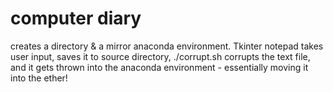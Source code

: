 # computer diary

creates a directory & a mirror anaconda environment. Tkinter notepad takes user input, saves it to source directory, ./corrupt.sh corrupts the text file, and it gets thrown into the anaconda environment - essentially moving it into the ether!
